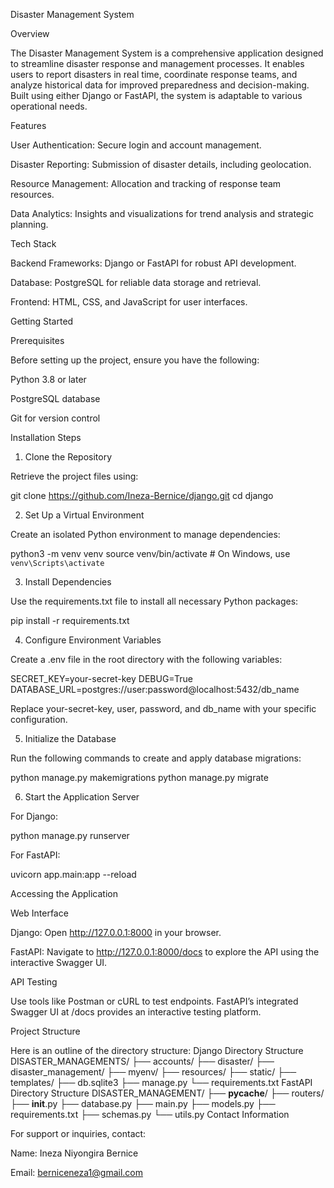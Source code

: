 Disaster Management System

Overview

The Disaster Management System is a comprehensive application designed to streamline disaster response and management processes. It enables users to report disasters in real time, coordinate response teams, and analyze historical data for improved preparedness and decision-making. Built using either Django or FastAPI, the system is adaptable to various operational needs.

Features

User Authentication: Secure login and account management.

Disaster Reporting: Submission of disaster details, including geolocation.

Resource Management: Allocation and tracking of response team resources.

Data Analytics: Insights and visualizations for trend analysis and strategic planning.

Tech Stack

Backend Frameworks: Django or FastAPI for robust API development.

Database: PostgreSQL for reliable data storage and retrieval.

Frontend: HTML, CSS, and JavaScript for user interfaces.

Getting Started

Prerequisites

Before setting up the project, ensure you have the following:

Python 3.8 or later

PostgreSQL database

Git for version control

Installation Steps

1. Clone the Repository

Retrieve the project files using:

git clone https://github.com/Ineza-Bernice/django.git
cd django

2. Set Up a Virtual Environment

Create an isolated Python environment to manage dependencies:

python3 -m venv venv
source venv/bin/activate  # On Windows, use `venv\Scripts\activate`

3. Install Dependencies

Use the requirements.txt file to install all necessary Python packages:

pip install -r requirements.txt

4. Configure Environment Variables

Create a .env file in the root directory with the following variables:

SECRET_KEY=your-secret-key
DEBUG=True
DATABASE_URL=postgres://user:password@localhost:5432/db_name

Replace your-secret-key, user, password, and db_name with your specific configuration.

5. Initialize the Database

Run the following commands to create and apply database migrations:

python manage.py makemigrations
python manage.py migrate

6. Start the Application Server

For Django:

python manage.py runserver

For FastAPI:

uvicorn app.main:app --reload

Accessing the Application

Web Interface

Django: Open http://127.0.0.1:8000 in your browser.

FastAPI: Navigate to http://127.0.0.1:8000/docs to explore the API using the interactive Swagger UI.

API Testing

Use tools like Postman or cURL to test endpoints. FastAPI’s integrated Swagger UI at /docs provides an interactive testing platform.

Project Structure

Here is an outline of the directory structure:
Django Directory Structure
DISASTER_MANAGEMENTS/
├── accounts/
├── disaster/
├── disaster_management/
├── myenv/
├── resources/
├── static/
├── templates/
├── db.sqlite3
├── manage.py
└── requirements.txt
FastAPI Directory Structure
DISASTER_MANAGEMENT/
├── __pycache__/
├── routers/
├── __init__.py
├── database.py
├── main.py
├── models.py
├── requirements.txt
├── schemas.py
└── utils.py
Contact Information

For support or inquiries, contact:

Name: Ineza Niyongira Bernice

Email: berniceneza1@gmail.com

